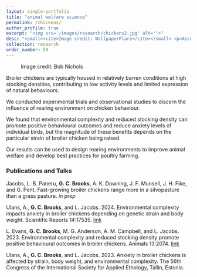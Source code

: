 ```yaml
---
layout: single-portfolio
title: "animal welfare science"
permalink: /chickens/
author_profile: true
excerpt: "<img src='/images/research/chickens2.jpg' alt=''>"
desc: "<small><cite>Image credit: WallpaperFlare</cite></small> <p>Assessing agricultural practices to promote positive behavioural outcomes in livestock</p>"
collection: research
order_number: 50
---
```


<figure class="align-right">
  <img src="{{ site.url }}{{ site.baseurl }}/images/research/chickens3.jpg" alt="">
  <figcaption>Image credit: Bob Nichols</figcaption>
</figure> 

Broiler chickens are typically housed in relatively barren conditions at high stocking densities, contributing to low activity levels and limited expression of natural behaviours.

We conducted experimental trials and observational studies to discern the influence of rearing environment on chicken behaviour.

We found that environmental complexity and reduced stocking density can promote positive behavioural outcomes and reduce anxiety levels of individual birds, but the magnitude of these benefits depends on the particular strain of broiler chicken being raised. 

Our results can be used to design rearing environments to improve animal welfare and develop best practices for poultry farming.

### Publications and Talks
Jacobs, L. B. Paneru, **G. C. Brooks**, A. K. Downing, J. F. Munsell, J. H. Fike, and G. Pent. Fast-growing broiler chickens range more in a silvopasture than a grass pasture. _in prep_

Ulans, A., **G. C. Brooks**, and L. Jacobs. 2024. Environmental complexity impacts anxiety in broiler chickens depending on genetic strain and body weight. Scientific Reports 14:17535. [link](https://doi.org/10.1038/s41598-024-67965-z)

L. Evans, **G. C. Brooks**, M. G. Anderson, A. M. Campbell, and L. Jacobs. 2023. Environmental complexity and reduced stocking density promote positive behavioural outcomes in broiler chickens. Animals 13:2074. [link](https://doi.org/10.3390/ani13132074)

Ulans, A., **G. C. Brooks**, and L. Jacobs. 2023. Anxiety in broiler chickens is affected by strain, body weight, and environmental complexity. The 56th Congress of the International Society for Applied Ethology, Tallin, Estonia.
